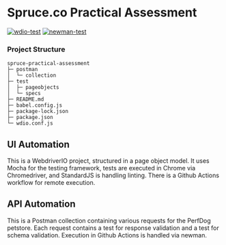 # Spruce.co Practical Assessment
[![wdio-test](https://github.com/angelo-loria/spruce-practical-assessment/actions/workflows/wdio-test.yaml/badge.svg)](https://github.com/angelo-loria/spruce-practical-assessment/actions/workflows/wdio-test.yaml)
[![newman-test](https://github.com/angelo-loria/spruce-practical-assessment/actions/workflows/newman-test.yaml/badge.svg)](https://github.com/angelo-loria/spruce-practical-assessment/actions/workflows/newman-test.yaml)


### Project Structure
    spruce-practical-assessment                                     
    ├─ postman                                 
    │  └─ collection                           
    ├─ test                                    
    │  ├─ pageobjects                                                       
    │  └─ specs                                                  
    ├─ README.md                               
    ├─ babel.config.js                         
    ├─ package-lock.json                       
    ├─ package.json                            
    └─ wdio.conf.js                            


## UI Automation
This is a WebdriverIO project, structured in a page object model. It uses Mocha for the testing framework, tests are executed in Chrome via Chromedriver, and StandardJS is handling linting. There is a Github Actions workflow for remote execution.

## API Automation
This is a Postman collection containing various requests for the PerfDog petstore. Each request contains a test for response validation and a test for schema validation. Execution in Github Actions is handled via newman.
